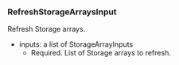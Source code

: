 ### RefreshStorageArraysInput
Refresh Storage arrays.

- inputs: a list of StorageArrayInputs
  - Required. List of Storage arrays to refresh.
